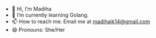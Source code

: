 - 👋 Hi, I’m Madiha
- 🌱 I’m currently learning Golang.
- 📫 How to reach me: Email me at madihajk14@gmail.com
- 😄 Pronouns: She/Her
  
<!---
Madihaj14/Madihaj14 is a ✨ special ✨ repository because its `README.md` (this file) appears on your GitHub profile.
You can click the Preview link to take a look at your changes.
--->
